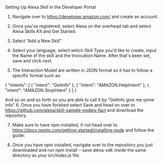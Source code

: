 Setting Up Alexa Skill in the Developer Portal

1. Navigate over to https://developer.amazon.com/ and create an account.

2. Once you've registered, select Alexa on the overhead tab and select Alexa Skills Kit and Get Started.

3. Select "Add a New Skill"

4. Select your language, select which Skill Type you'd like to create, input the Name of the skill and the Invocation Name. After that's been set, save and click next.

5. The Interaction Model are written in JSON format so it has to follow a specific format such as:

{
  "intents": [
    {
	"intent": "GetInfo"
    },
    {
	"intent": "AMAZON.HelpIntent"
    },
    {
	"intent": "AMAZON.StopIntent"
    }
  ]
}

And so on and so forth so you are able to call it by "GetInfo give me some info"
6. Once you have finished select Save and head on over to https://github.com/alexa/skill-sample-nodejs-fact and download the repository.

7. Make sure to have npm installed, if not head over to https://docs.npmjs.com/getting-started/installing-node and follow the guide. 

8. Once you have npm installed, navigate over to the repository you just downloaded and run npm install --save alexa-sdk inside the same directory as your src/index.js file.

